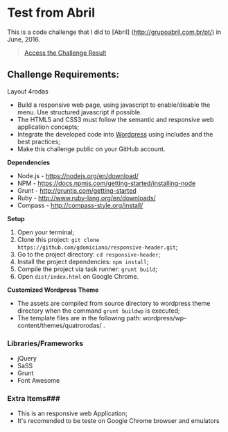 # Test from Abril #
This is a code challenge that I did to [Abril] (http://grupoabril.com.br/pt/) in June, 2016.

> [Access the Challenge Result](https://gdomiciano.github.io/responsive-header/dist/)



## Challenge Requirements: ##
Layout 4rodas 

 - Build a responsive web page, using javascript to enable/disable the menu. Use structured javascript if possible.
 - The HTML5 and CSS3 must follow the semantic and responsive web application concepts;
 - Integrate the developed code into [Wordpress](https://wordpress.org/download/) using includes and the best practices;
 - Make this challenge public on your GitHub account.

**Dependencies**
* Node.js - https://nodejs.org/en/download/
* NPM - https://docs.npmjs.com/getting-started/installing-node
* Grunt - http://gruntjs.com/getting-started
* Ruby - http://www.ruby-lang.org/en/downloads/
* Compass - http://compass-style.org/install/
	
**Setup**
1. Open your terminal;
1. Clone this project: `git clone https://github.com/gdomiciano/responsive-header.git`;
1. Go to the project directory: `cd responsive-header`;
1. Install the project dependencies: `npm install`;
1. Compile the project via task runner: `grunt build`;
1. Open `dist/index.html` on Google Chrome.
	
**Customized Wordpress Theme**
* The assets are compiled from source directory to wordpress theme directory when the command `grunt buildwp` is executed;
* The template files are in the following path: wordpress/wp-content/themes/quatrorodas/ .

### Libraries/Frameworks ###

* jQuery
* SaSS
* Grunt
* Font Awesome

### Extra Items###

* This is an responsive web Application;
* It's recomended to be teste on Google Chrome browser and emulators 
